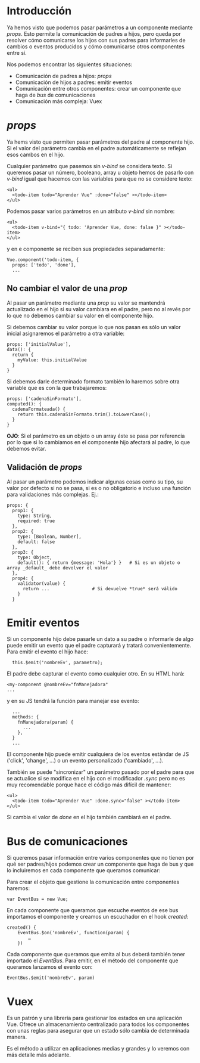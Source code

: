 # Introducción
Ya hemos visto que podemos pasar parámetros a un componente mediante _props_. Esto permite la comunicación de padres a hijos, pero queda por resolver cómo comunicarse los hijos con sus padres para informarles de cambios o eventos producidos y cómo comunicarse otros componentes entre sí.

Nos podemos encontrar las siguientes situaciones:
* Comunicación de padres a hijos: _props_
* Comunicación de hijos a padres: emitir eventos
* Comunicación entre otros componentes: crear un componente que haga de _bus_ de comunicaciones
* Comunicación más compleja: Vuex

# _props_
Ya hems visto que permiten pasar parámetros del padre al componente hijo. Si el valor del parámetro cambia en el padre automáticamente se reflejan esos cambos en el hijo.

Cualquier parámetro que pasemos sin _v-bind_ se considera texto. Si queremos pasar un número, booleano, array u objeto hemos de pasarlo con _v-bind_ igual que hacemos con las variables para que no se considere texto:
```[html]
<ul>
  <todo-item todo="Aprender Vue" :done="false" ></todo-item>
</ul>
```

Podemos pasar varios parámetros en un atributo _v-bind_ sin nombre:
```[html]
<ul>
  <todo-item v-bind="{ todo: 'Aprender Vue, done: false }" ></todo-item>
</ul>
```
y en e componente se reciben sus propiedades separadamente:
```[javascript]
Vue.component('todo-item, {
  props: ['todo', 'done'],
  ...
```

## No cambiar el valor de una _prop_
Al pasar un parámetro mediante una _prop_ su valor se mantendrá actualizado en el hijo si su valor cambiara en el padre, pero no al revés por lo que no debemos cambiar su valor en el componente hijo.

Si debemos cambiar su valor porque lo que nos pasan es sólo un valor inicial asignaremos el parámetro a otra variable:
```[javascript]
props: ['initialValue'],
data(): {
  return {
    myValue: this.initialValue
  }
}
```

Si debemos darle determinado formato también lo haremos sobre otra variable que es con la que trabajaremos:
```[javascript]
props: ['cadenaSinFormato'],
computed(): {
  cadenaFormateada() {
    return this.cadenaSinFormato.trim().toLowerCase();
  }
}
```

**OJO**: Si el parámetro es un objeto o un array éste se pasa por referencia por lo que si lo cambiamos en el componente hijo  afectará al padre, lo que debemos evitar.

## Validación de _props_
Al pasar un parámetro podemos indicar algunas cosas como su tipo, su valor por defecto si no se pasa, si es o no obligatorio e incluso una función para validaciones más complejas. Ej.:
```[javascript]
props: {
  prop1: {
    type: String,
    required: true
  },
  prop2: {
    type: [Boolean, Number],
    default: false
  },
  prop3: {
    type: Object,
    default(): { return {message: 'Hola'} }   # Si es un objeto o array _default_ debe devolver el valor
  },
  prop4: {
    validator(value) {
      return ...                # Si devuelve *true* será válido
    }
  }
```

# Emitir eventos
Si un componente hijo debe pasarle un dato a su padre o informarle de algo puede emitir un evento que el padre capturará y tratará convenientemente. Para emitir el evento el hijo hace:
```[javascript]
  this.$emit('nombreEv', parametro);
```

El padre debe capturar el evento como cualquier otro. En su HTML hará:
```[html]
<my-component @nombreEv="fnManejadora"
...
```

y en su JS tendrá la función para manejar ese evento:
```[javascript]
  ...
  methods: {
    fnManejadora(param) {
      ...
    },
  }
  ...
```

El componente hijo puede emitir cualquiera de los eventos estàndar de JS ('click', 'change', ...) o un evento personalizado ('cambiado', ...).

También se puede "sincronizar" un parámetro pasado por el padre para que se actualice si se modifica en el hijo con el modificador _.sync_ pero no es muy recomendable porque hace el código más difícil de mantener:
```[html]
<ul>
  <todo-item todo="Aprender Vue" :done.sync="false" ></todo-item>
</ul>
```
Si cambia el valor de _done_ en el hijo también cambiará en el padre.

# Bus de comunicaciones
Si queremos pasar información entre varios componentes que no tienen por qué ser padres/hijos podemos crear un componente que haga de bus y que lo incluiremos en cada componente que queramos comunicar:

Para crear el objeto que gestione la comunicación entre componentes haremos:
```[javascript]
var EventBus = new Vue;
```
En cada componente que queramos que escuche eventos de ese bus importamos el componente y creamos un escuchador en el hook _created_:
```[javascript]
created() {
    EventBus.$on('nombreEv', function(param) {
        …
    })
```
Cada componente que queramos que emita al bus deberá también tener importado el _EventBus_. Para emitir, en el método del componente que queramos lanzamos el evento con:
```[javascript]
EventBus.$emit('nombreEv', param)
```

# Vuex
Es un patrón y una librería para gestionar los estados en una aplicación Vue. Ofrece un almacenamiento centralizado para todos los componentes con unas reglas para asegurar que un estado sólo cambia de determinada manera.

Es el método a utilizar en aplicaciones medias y grandes y lo veremos con más detalle más adelante.
